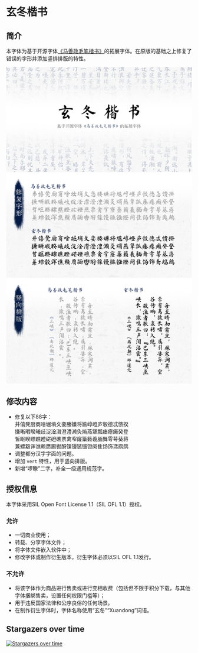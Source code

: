 # 玄冬楷书

## 简介

本字体为基于开源字体[《马善政毛笔楷书》](https://github.com/m4rc1e/mashanzheng/)的拓展字体。在原版的基础之上修复了错误的字形并添加竖排排版的特性。<br>

![封面.jpg](image/封面.jpg)
![对比1.jpg](image/对比1.jpg)
![对比2.jpg](image/对比2.jpg)

## 修改内容
- 修复以下88字：<br>
井僖凳厨商啥堀墒夂娈媵嫌将尴崞嶝庐彀德忒愦揆<br>
搛晰暇睽曦歧淀淦潸澄澧濑灸熵燕犟瓢瘗瘪癞癸登<br>
皙眍睽瞟瞧瞪硭磴礁票禽窄窿篥籁羲腼舞雩萼葵蒋<br>
蒹螵觳诨谯赖赝蹰辔酹镍镘镞镪镫阕隹饧饰鸢鹉鹧
- 调整都分汉字字面的问题。
- 增加 `vert` 特性，用于竖向排版。
- 新增“啰瞭”二字，补全一级通用规范字。


## 授权信息

本字体采用SIL Open Font License 1.1（SIL OFL 1.1）授权。

### 允许
- 一切商业使用；
- 转载、分享字体文件；
- 将字体文件嵌入软件中；
- 修改字体或制作衍生版本，衍生字体必须以SIL OFL 1.1发行。

### 不允许
- 将该字体作为商品进行售卖或进行变相收费（包括但不限于积分下载，与其他字体捆绑售卖，设置任何权限门槛等）；
- 用于违反国家法律和公序良俗的任何场景。
- 在制作衍生字体时，字体名称使用“玄冬”“Xuandong”词语。

## Stargazers over time

[![Stargazers over time](https://starchart.cc/Skr-ZERO/Xuandong-Kaishu.svg)](https://starchart.cc/Skr-ZERO/Xuandong-Kaishu)

